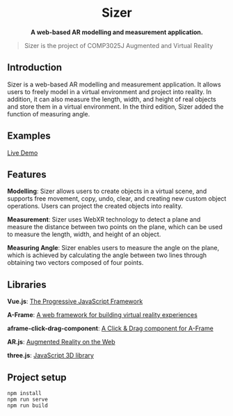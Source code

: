 <h1 align="center">Sizer</h1>

<p align="center"><strong>A web-based AR modelling and measurement application.</strong></p>

> Sizer is the project of COMP3025J Augmented and Virtual Reality

## Introduction
Sizer is a web-based AR modelling and measurement application. It allows users to freely model in a virtual environment and project into reality. In addition, it can also measure the length, width, and height of real objects and store them in a virtual environment. In the third edition, Sizer added the function of measuring angle.

## Examples
<a href="https://rtkcode.github.io/Sizer/v3">Live Demo</a>

## Features
**Modelling**: Sizer allows users to create objects in a virtual scene, and supports free movement, copy, undo, clear, and creating new custom object operations. Users can project the created objects into reality.

**Measurement**: Sizer uses WebXR technology to detect a plane and measure the distance between two points on the plane, which can be used to measure the length, width, and height of an object.

**Measuring Angle**: Sizer enables users to measure the angle on the plane, which is achieved by calculating the angle between two lines through obtaining two vectors composed of four points.

## Libraries
**Vue.js**: <a href="https://vuejs.org/">The Progressive JavaScript Framework</a>

**A-Frame**: <a href="https://github.com/aframevr/aframe">A web framework for building virtual reality experiences</a>

**aframe-click-drag-component**: <a href="https://github.com/jesstelford/aframe-click-drag-component">A Click & Drag component for A-Frame</a>

**AR.js**: <a href="https://ar-js-org.github.io/AR.js-Docs/">Augmented Reality on the Web</a>

**three.js**: <a href="https://threejs.org/">JavaScript 3D library</a>

## Project setup
```
npm install
npm run serve
npm run build
```
